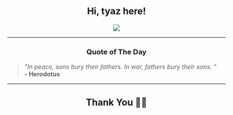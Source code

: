 <h2 align="center"> Hi, tyaz here!</h2>

<p align="center">
<a href="https://github.com/tyazx" alt="github streak"><img src="https://dvst-streak.herokuapp.com/?user=tyazx&theme=tokyonight&fire=DD472C"></a>
</p>

<hr>
<h3 align="center">Quote of The Day</h3>
<p align="center">
<blockquote>
<i>"In peace, sons bury their fathers. In war, fathers bury their sons. "</i>
<br>
<b>- Herodotus</b>
</blockquote>
</p>


<hr>
<h2 align="center">Thank You 🙏🏼</h2>
